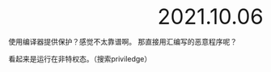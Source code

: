 <div style="text-align:right; font-size:3em;">2021.10.06</div>

使用编译器提供保护？感觉不太靠谱啊。
那直接用汇编写的恶意程序呢？

看起来是运行在非特权态。（搜索priviledge）
